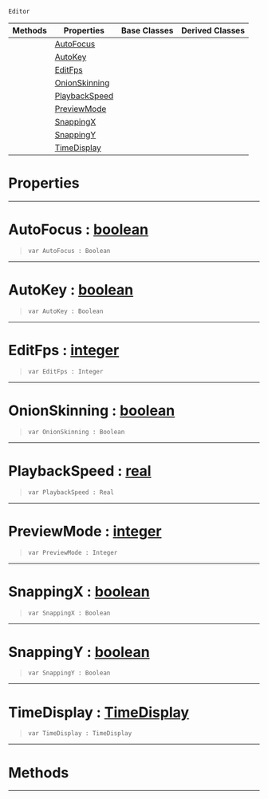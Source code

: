  `Editor`

|Methods|Properties|Base Classes|Derived Classes|
|---|---|---|---|
| |[ AutoFocus](https://github.com/ZilchEngine/ZilchDocs/blob/master/code_reference/class_reference/animationsettings.md#autofocus-zilch-engine-do)| | |
| |[ AutoKey](https://github.com/ZilchEngine/ZilchDocs/blob/master/code_reference/class_reference/animationsettings.md#autokey-zilch-engine-docu)| | |
| |[ EditFps](https://github.com/ZilchEngine/ZilchDocs/blob/master/code_reference/class_reference/animationsettings.md#editfps-zilch-engine-docu)| | |
| |[ OnionSkinning](https://github.com/ZilchEngine/ZilchDocs/blob/master/code_reference/class_reference/animationsettings.md#onionskinning-zilch-engin)| | |
| |[ PlaybackSpeed](https://github.com/ZilchEngine/ZilchDocs/blob/master/code_reference/class_reference/animationsettings.md#playbackspeed-zilch-engin)| | |
| |[ PreviewMode](https://github.com/ZilchEngine/ZilchDocs/blob/master/code_reference/class_reference/animationsettings.md#previewmode-zilch-engine)| | |
| |[ SnappingX](https://github.com/ZilchEngine/ZilchDocs/blob/master/code_reference/class_reference/animationsettings.md#snappingx-zilch-engine-do)| | |
| |[ SnappingY](https://github.com/ZilchEngine/ZilchDocs/blob/master/code_reference/class_reference/animationsettings.md#snappingy-zilch-engine-do)| | |
| |[ TimeDisplay](https://github.com/ZilchEngine/ZilchDocs/blob/master/code_reference/class_reference/animationsettings.md#timedisplay-zilch-engine)| | |


 #  Properties


---  
 #  AutoFocus : [boolean](https://github.com/ZilchEngine/ZilchDocs/blob/master/code_reference/nada_base_types/boolean.md)

> 
> ``` lang=cpp, name=Nada
> var AutoFocus : Boolean


---  
 #  AutoKey : [boolean](https://github.com/ZilchEngine/ZilchDocs/blob/master/code_reference/nada_base_types/boolean.md)

> 
> ``` lang=cpp, name=Nada
> var AutoKey : Boolean


---  
 #  EditFps : [integer](https://github.com/ZilchEngine/ZilchDocs/blob/master/code_reference/nada_base_types/integer.md)

> 
> ``` lang=cpp, name=Nada
> var EditFps : Integer


---  
 #  OnionSkinning : [boolean](https://github.com/ZilchEngine/ZilchDocs/blob/master/code_reference/nada_base_types/boolean.md)

> 
> ``` lang=cpp, name=Nada
> var OnionSkinning : Boolean


---  
 #  PlaybackSpeed : [real](https://github.com/ZilchEngine/ZilchDocs/blob/master/code_reference/nada_base_types/real.md)

> 
> ``` lang=cpp, name=Nada
> var PlaybackSpeed : Real


---  
 #  PreviewMode : [integer](https://github.com/ZilchEngine/ZilchDocs/blob/master/code_reference/nada_base_types/integer.md)

> 
> ``` lang=cpp, name=Nada
> var PreviewMode : Integer


---  
 #  SnappingX : [boolean](https://github.com/ZilchEngine/ZilchDocs/blob/master/code_reference/nada_base_types/boolean.md)

> 
> ``` lang=cpp, name=Nada
> var SnappingX : Boolean


---  
 #  SnappingY : [boolean](https://github.com/ZilchEngine/ZilchDocs/blob/master/code_reference/nada_base_types/boolean.md)

> 
> ``` lang=cpp, name=Nada
> var SnappingY : Boolean


---  
 #  TimeDisplay : [TimeDisplay](https://github.com/ZilchEngine/ZilchDocs/blob/master/code_reference/enum_reference.md#timedisplay)

> 
> ``` lang=cpp, name=Nada
> var TimeDisplay : TimeDisplay


---  
 #  Methods


---  
 

 